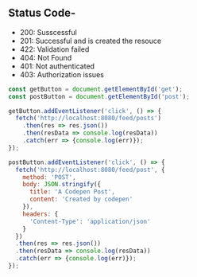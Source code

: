 ## Status Code-
- 200: Susscessful
- 201: Successful and is created the resouce
- 422: Validation failed
- 404: Not Found
- 401: Not authenticated
- 403: Authorization issues

```js
const getButton = document.getElementById('get');
const postButton = document.getElementById('post');

getButton.addEventListener('click', () => {
  fetch('http://localhost:8080/feed/posts')
    .then(res => res.json())
    .then(resData => console.log(resData))
    .catch(err => {console.log(err)});
});

postButton.addEventListener('click', () => {
  fetch('http://localhost:8080/feed/post', {
    method: 'POST',
    body: JSON.stringify({
      title: 'A Codepen Post',
      content: 'Created by codepen'
    }),
    headers: {
      'Content-Type': 'application/json'
    }
  })
  .then(res => res.json())
  .then(resData => console.log(resData))
  .catch(err => {console.log(err)});
});
```